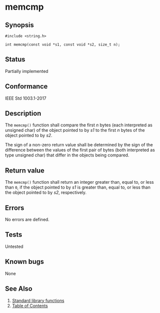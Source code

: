 # memcmp

## Synopsis

`#include <string.h>`

`int memcmp(const void *s1, const void *s2, size_t n);`

## Status

Partially implemented

## Conformance

IEEE Std 1003.1-2017

## Description

The `memcmp()` function shall compare the first _n_ bytes (each interpreted as unsigned char) of the object pointed to
by _s1_ to the first _n_ bytes of the object pointed to by _s2_.

The sign of a non-zero return value shall be determined by the sign of the difference between the values of the first
pair of bytes (both interpreted as type unsigned char) that differ in the objects being compared.

## Return value

The `memcmp()` function shall return an integer greater than, equal to, or less than `0`, if the object pointed to by
_s1_ is greater than, equal to, or less than the object pointed to by _s2_, respectively.

## Errors

No errors are defined.

## Tests

Untested

## Known bugs

None

## See Also

1. [Standard library functions](../index.md)
2. [Table of Contents](../../../index.md)
